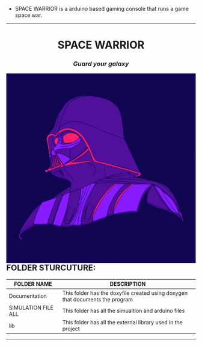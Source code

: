 
* SPACE WARRIOR is a arduino based gaming console that runs a game space war. 
------------------------------------------------
<h1 align="center"> SPACE WARRIOR </h1>
<i><h3 align = "center"> Guard your galaxy </h3></i>

<img width="680" src=" https://github.com/Y-133/M2-EmbSys/blob/2801dd08b966b9d2cf655811155bac894a4c0a77/PROJECT/IMAGES/star.gif" alt="STAR WAR" align="right" >

## FOLDER STURCUTURE: ##

|FOLDER NAME | DESCRIPTION |
| --------| -------- |
| Documentation | This folder has the doxyfile created using doxygen that documents the program |
| SIMULATION FILE ALL | This folder has all the simualtion and arduino files |
| lib | This folder has all the external library used in the project |

-----------------------------------------------------------------------------------------
